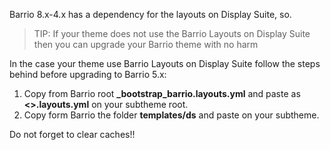 Barrio 8.x-4.x has a dependency for the layouts on Display Suite, so.

<!-- note-tip -->
> TIP: If your theme does not use the Barrio Layouts on Display Suite then you can upgrade your Barrio theme with no harm

In the case your theme use Barrio Layouts on Display Suite follow the steps behind before upgrading to Barrio 5.x:

1. Copy from Barrio root **\_bootstrap\_barrio.layouts.yml** and paste as **<<SUBTHEME>>.layouts.yml** on your subtheme root.
2. Copy form Barrio the folder **templates/ds** and paste on your subtheme.

Do not forget to clear caches!!